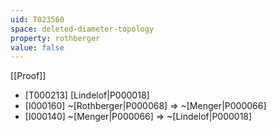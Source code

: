 ```yaml
---
uid: T023560
space: deleted-diameter-topology
property: rothberger
value: false
---
```

[[Proof]]

* [T000213] [Lindelof|P000018]
* [I000160] ~[Rothberger|P000068] => ~[Menger|P000066]
* [I000140] ~[Menger|P000066] => ~[Lindelof|P000018]

